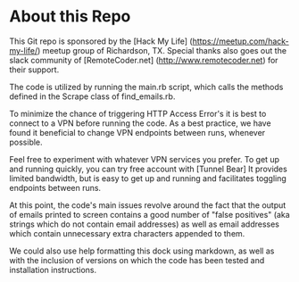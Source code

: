 # About this Repo

This Git repo is sponsored by the [Hack My Life] (https://meetup.com/hack-my-life/) meetup group of Richardson, TX. Special thanks also goes out the slack community of [RemoteCoder.net] (http://www.remotecoder.net) for their support. 

The code is utilized by running the main.rb script, which calls the methods defined in the Scrape class of find_emails.rb.

To minimize the chance of triggering HTTP Access Error's it is best to connect to a VPN before running the code. As a best practice, we have found it beneficial to change VPN endpoints between runs, whenever possible. 

Feel free to experiment with whatever VPN services you prefer. To get up and running quickly, you can try free account with [Tunnel Bear] It provides limited bandwidth, but is easy to get up and running and facilitates toggling endpoints between runs. 

At this point, the code's main issues revolve around the fact that the output of emails printed to screen contains a good number of "false positives" (aka strings which do not contain email addresses) as well as email addresses which contain unnecessary extra characters appended to them. 

We could also use help formatting this dock using markdown, as well as with the inclusion of versions on which the code has been tested and installation instructions.
